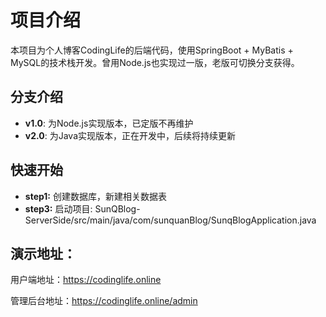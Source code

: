 # 项目介绍
本项目为个人博客CodingLife的后端代码，使用SpringBoot + MyBatis + MySQL的技术栈开发。曾用Node.js也实现过一版，老版可切换分支获得。

## 分支介绍
- **v1.0**: 为Node.js实现版本，已定版不再维护
- **v2.0**: 为Java实现版本，正在开发中，后续将持续更新
## 快速开始

- **step1:**  创建数据库，新建相关数据表
- **step3:**  启动项目: SunQBlog-ServerSide/src/main/java/com/sunquanBlog/SunqBlogApplication.java

## 演示地址：
用户端地址：https://codinglife.online

管理后台地址：https://codinglife.online/admin
